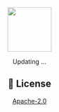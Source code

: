 <div align="center">

<img src="https://github.com/Daniel0110000/DeepCodeStudio/blob/master/ic_launcher.png" width="100px"/>  

Updating ...

## 📜 License
[Apache-2.0](/LICENSE)
